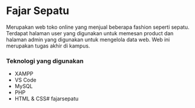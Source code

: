 # Fajar Sepatu
Merupakan web toko online yang menjual beberapa fashion seperti sepatu. Terdapat halaman user yang digunakan untuk memesan product dan halaman admin yang digunakan untuk mengelola data web. Web ini merupakan tugas akhir  di kampus.

### Teknologi yang digunakan
* XAMPP
* VS Code
* MySQL
* PHP
* HTML & CSS# fajarsepatu
